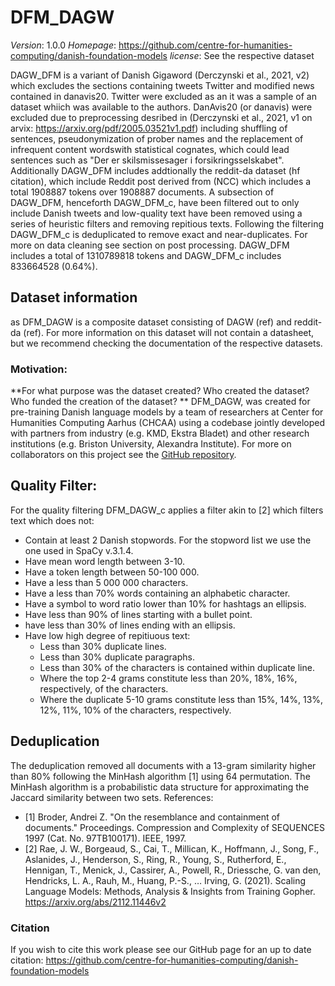 
# DFM_DAGW
*Version*: 1.0.0
*Homepage*: https://github.com/centre-for-humanities-computing/danish-foundation-models
*license*: See the respective dataset

DAGW_DFM is a variant of Danish Gigaword (Derczynski et al., 2021, v2) which excludes the sections 
containing tweets Twitter and modified news contained in danavis20.
Twitter were excluded as an it was a sample of an dataset whiich was available to the authors.
DanAvis20 (or danavis) were excluded due to preprocessing desribed in
(Derczynski et al., 2021, v1 on arvix: https://arxiv.org/pdf/2005.03521v1.pdf) including 
shuffling of sentences, pseudonymization of prober names and the replacement of infrequent
content wordswith statistical cognates, which could lead sentences such as 
"Der er skilsmissesager i forsikringsselskabet".
Additionally DAGW_DFM includes addtionally the reddit-da dataset (hf citation), which include
Reddit post derived from (NCC) which includes
a total 1908887 tokens over 1908887 documents.
A subsection of DAGW_DFM, henceforth DAGW_DFM_c, have been filtered out to only include Danish tweets
and low-quality text have been removed using a series of heuristic filters and removing repitious texts. 
Following the filtering DAGW_DFM_c is deduplicated to remove exact and near-duplicates. For more on data cleaning
see section on post processing.
DAGW_DFM includes a total of 1310789818 tokens and DAGW_DFM_c includes 833664528 (0.64%).
## Dataset information
as DFM_DAGW is a composite dataset consisting of DAGW (ref) and reddit-da (ref). For more information on
this dataset will not contain a datasheet, but we recommend checking the documentation of the respective datasets.
### Motivation:
**For what purpose was the dataset created? Who created the dataset? Who funded the creation of the dataset? **
DFM_DAGW, was created for pre-training Danish language models by a team of researchers at Center for Humanities
Computing Aarhus (CHCAA) using a codebase jointly developed with partners from industry (e.g. KMD, Ekstra Bladet) and other
research institutions (e.g. Briston University, Alexandra Institute). For more on collaborators on this project see
the [GitHub repository](https://github.com/centre-for-humanities-computing/danish-foundation-models
).
## Quality Filter:
For the quality filtering DFM_DAGW_c applies a filter akin to [2] which filters text which does not:
- Contain at least 2 Danish stopwords. For the stopword list we use the one used in SpaCy v.3.1.4.
- Have mean word length between 3-10.
- Have a token length between 50-100 000.
- Have a less than 5 000 000 characters.
- Have a less than 70% words containing an alphabetic character.
- Have a symbol to word ratio lower than 10% for hashtags an ellipsis.
- Have less than 90% of lines starting with a bullet point.
- have less than 30% of lines ending with an ellipsis.
- Have low high degree of repitiuous text:
  - Less than 30% duplicate lines.
  - Less than 30% duplicate paragraphs.
  - Less than 30% of the characters is contained within duplicate line.
  - Where the top 2-4 grams constitute less than 20%, 18%, 16%, respectively, of the characters. 
  - Where the duplicate 5-10 grams constitute less than 15%, 14%, 13%, 12%, 11%, 10% of the characters, respectively.
## Deduplication
The deduplication removed all documents with a 13-gram similarity higher than 80% following the MinHash algorithm [1] using 64 permutation.
The MinHash algorithm is a probabilistic data structure for approximating the Jaccard similarity between two sets.
References:
- [1] Broder, Andrei Z. "On the resemblance and containment of documents."
    Proceedings. Compression and Complexity of SEQUENCES 1997
    (Cat. No. 97TB100171). IEEE, 1997.
- [2] Rae, J. W., Borgeaud, S., Cai, T., Millican, K., Hoffmann, J., Song, F., 
    Aslanides, J., Henderson, S., Ring, R., Young, S., Rutherford, E., Hennigan, 
    T., Menick, J., Cassirer, A., Powell, R., Driessche, G. van den, Hendricks, 
    L. A., Rauh, M., Huang, P.-S., … Irving, G. (2021).
    Scaling Language Models: Methods, Analysis & Insights from Training Gopher.
    https://arxiv.org/abs/2112.11446v2

### Citation
If you wish to cite this work please see our GitHub page for an up to date citation: https://github.com/centre-for-humanities-computing/danish-foundation-models
